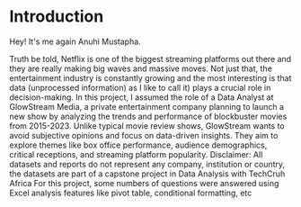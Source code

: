 # Introduction

Hey! It's me again Anuhi Mustapha.

Truth be told, Netflix is one of the biggest streaming platforms out there and they are really making big waves and massive moves. Not just that, the entertainment industry is constantly growing and the most interesting is that data (unprocessed information) as I like to call it) plays a crucial role in decision-making. 
In this project, I assumed the role of a Data Analyst at GlowStream Media, a private entertainment company planning to launch a new show by analyzing the trends and performance of blockbuster movies from 2015-2023. Unlike typical movie review shows, GlowStream wants to avoid subjective opinions and focus on data-driven insights. They aim to explore themes like box office performance, audience demographics, critical receptions, and streaming platform popularity.
Disclaimer: All datasets and reports do not represent any company, institution or country, the datasets are part of a capstone project in Data Analysis with TechCruh Africa 
 For this project, some numbers of questions were answered using Excel analysis features like pivot table, conditional formatting, etc
